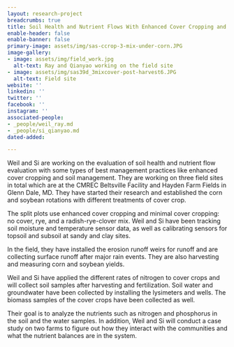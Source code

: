 ```yaml
---
layout: research-project
breadcrumbs: true
title: Soil Health and Nutrient Flows With Enhanced Cover Cropping and Soil Management
enable-header: false
enable-banner: false
primary-image: assets/img/sas-ccrop-3-mix-under-corn.JPG
image-gallery:
- image: assets/img/field_work.jpg
  alt-text: Ray and Qianyao working on the field site
- image: assets/img/sas39d_3mixcover-post-harvest6.JPG
  alt-text: Field site
website: ''
linkedin: ''
twitter: ''
facebook: ''
instagram: ''
associated-people:
- _people/weil_ray.md
- _people/si_qianyao.md
dated-added: 

---
```

Weil and Si are working on the evaluation of soil health and nutrient flow evaluation with some types of best management practices like enhanced cover cropping and soil management. They are working on three field sites in total which are at the CMREC Beltsville Facility and Hayden Farm Fields in Glenn Dale, MD. They have started their research and established the corn and soybean rotations with different treatments of cover crop.

The split plots use enhanced cover cropping and minimal cover cropping: no cover, rye, and a radish-rye-clover mix. Weil and Si have been tracking soil moisture and temperature sensor data, as well as calibrating sensors for topsoil and subsoil at sandy and clay sites.

In the field, they have installed the erosion runoff weirs for runoff and are collecting surface runoff after major rain events. They are also harvesting and measuring corn and soybean yields. 

Weil and Si have applied the different rates of nitrogen to cover crops and will collect soil samples after harvesting and fertilization. Soil water and groundwater have been collected by installing the lysimeters and wells. The biomass samples of the cover crops have been collected as well.

Their goal is to analyze the nutrients such as nitrogen and phosphorus in the soil and the water samples. In addition, Weil and Si will conduct a case study on two farms to figure out how they interact with the communities and what the nutrient balances are in the system.